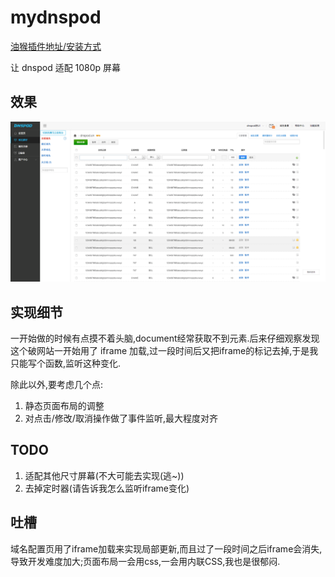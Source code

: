 # mydnspod

[油猴插件地址/安装方式](https://greasyfork.org/zh-CN/scripts/387189-zeusro-%E5%AE%BD%E7%89%88-dnspod-cn)

让 dnspod 适配 1080p 屏幕

## 效果

![img](doc/result.png)

## 实现细节

一开始做的时候有点摸不着头脑,document经常获取不到元素.后来仔细观察发现这个破网站一开始用了 iframe 加载,过一段时间后又把iframe的标记去掉,于是我只能写个函数,监听这种变化.

除此以外,要考虑几个点:

1. 静态页面布局的调整
2. 对点击/修改/取消操作做了事件监听,最大程度对齐

## TODO

1. 适配其他尺寸屏幕(不大可能去实现(逃~))
2. 去掉定时器(请告诉我怎么监听iframe变化)

## 吐槽

域名配置页用了iframe加载来实现局部更新,而且过了一段时间之后iframe会消失,导致开发难度加大;页面布局一会用css,一会用内联CSS,我也是很郁闷.